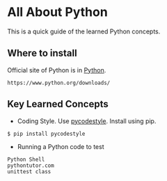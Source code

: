 # All About Python
This is a quick guide of the learned Python concepts.

## Where to install
Official site of Python is in [Python](https://www.python.org/).

```
https://www.python.org/downloads/
```


## Key Learned Concepts

* Coding Style. Use [pycodestyle](https://pypi.org/project/pycodestyle/ ). Install using pip.
```
$ pip install pycodestyle
```

* Running a Python code to test
```
Python Shell
pythontutor.com
unittest class
```
